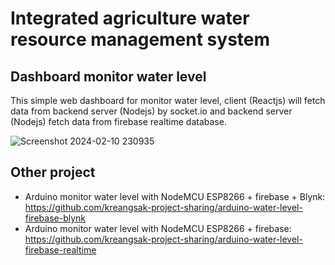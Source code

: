 # Integrated agriculture water resource management system
## Dashboard monitor water level 


This simple web dashboard for monitor water level, client (Reactjs) will fetch data from backend server (Nodejs) by socket.io and backend server (Nodejs) fetch data from firebase realtime database.


![Screenshot 2024-02-10 230935](https://github.com/Yo445/PlantSiri_-GP-/assets/130509394/0a055c97-d7eb-41b7-85d3-0bfe25c433e5)


## Other project

- Arduino monitor water level with NodeMCU ESP8266 + firebase + Blynk: https://github.com/kreangsak-project-sharing/arduino-water-level-firebase-blynk
- Arduino monitor water level with NodeMCU ESP8266 + firebase: https://github.com/kreangsak-project-sharing/arduino-water-level-firebase-realtime

